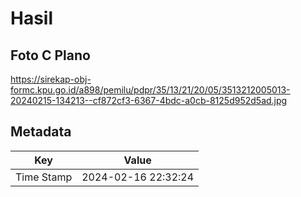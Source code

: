 # Hasil

## Foto C Plano

https://sirekap-obj-formc.kpu.go.id/a898/pemilu/pdpr/35/13/21/20/05/3513212005013-20240215-134213--cf872cf3-6367-4bdc-a0cb-8125d952d5ad.jpg


## Metadata

| Key        | Value               |
| ---------- | ------------------- |
| Time Stamp | 2024-02-16 22:32:24 |



